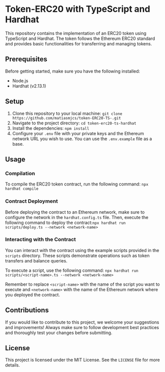 # Token-ERC20 with TypeScript and Hardhat

This repository contains the implementation of an ERC20 token using TypeScript and Hardhat. The token follows the Ethereum ERC20 standard and provides basic functionalities for transferring and managing tokens.

## Prerequisites

Before getting started, make sure you have the following installed:

- Node.js 
- Hardhat (v2.13.1)

## Setup

1. Clone this repository to your local machine: ``git clone https://github.com/matiasmjcs/token-ERC20-TS-.git``
2.  Navigate to the project directory: ``cd token-erc20-ts-hardhat``
3. Install the dependencies: ``npm install``
4. Configure your `.env` file with your private keys and the Ethereum network URL you wish to use. You can use the `.env.example` file as a base.

## Usage

### Compilation

To compile the ERC20 token contract, run the following command: ``npx hardhat compile``

### Contract Deployment

Before deploying the contract to an Ethereum network, make sure to configure the network in the `hardhat.config.ts` file. Then, execute the following command to deploy the contract:``npx hardhat run scripts/deploy.ts --network <network-name>``

### Interacting with the Contract

You can interact with the contract using the example scripts provided in the `scripts` directory. These scripts demonstrate operations such as token transfers and balance queries.

To execute a script, use the following command: ``npx hardhat run scripts/<script-name>.ts --network <network-name>``

Remember to replace `<script-name>` with the name of the script you want to execute and `<network-name>` with the name of the Ethereum network where you deployed the contract.

## Contributions

If you would like to contribute to this project, we welcome your suggestions and improvements! Always make sure to follow development best practices and thoroughly test your changes before submitting.

## License

This project is licensed under the MIT License. See the `LICENSE` file for more details.



